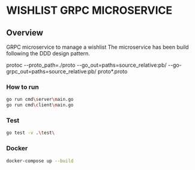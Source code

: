 # WISHLIST GRPC MICROSERVICE

## Overview

GRPC microservice to manage a wishlist
The microservice has been build following the DDD design pattern.

protoc --proto_path=./proto --go_out=paths=source_relative:pb/ --go-grpc_out=paths=source_relative:pb/ proto\*.proto

### How to run

```sh
go run cmd\server\main.go
go run cmd\client\main.go
```

### Test

```sh
go test -v .\test\
```

### Docker

```sh
docker-compose up --build
```
